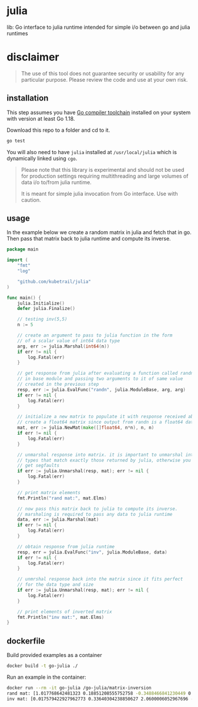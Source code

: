 # julia
lib: Go interface to julia runtime intended for simple i/o between
go and julia runtimes

# disclaimer
> The use of this tool does not guarantee security or usability for any
> particular purpose. Please review the code and use at your own risk.

## installation
This step assumes you have [Go compiler toolchain](https://go.dev/dl/)
installed on your system with version at least Go 1.18.

Download this repo to a folder and cd to it.
```bash
go test
```

You will also need to have `julia` installed at `/usr/local/julia` which
is dynamically linked using `cgo`.

> Please note that this library is experimental and should not be used for
> production settings requiring multithreading and large volumes of data i/o
> to/from julia runtime.
> 
> It is meant for simple julia invocation from Go interface. Use with caution.

## usage
In the example below we create a random matrix in julia and fetch that in go.
Then pass that matrix back to julia runtime and compute its inverse.
```go
package main

import (
	"fmt"
	"log"

	"github.com/kubetrail/julia"
)

func main() {
	julia.Initialize()
	defer julia.Finalize()

	// testing inv(5,5)
	n := 5

	// create an argument to pass to julia function in the form
	// of a scalar value of int64 data type
	arg, err := julia.Marshal(int64(n))
	if err != nil {
		log.Fatal(err)
	}

	// get response from julia after evaluating a function called randn
	// in base module and passing two arguments to it of same value
	// created in the previous step
	resp, err := julia.EvalFunc("randn", julia.ModuleBase, arg, arg)
	if err != nil {
		log.Fatal(err)
	}

	// initialize a new matrix to populate it with response received above.
	// create a float64 matrix since output from randn is a float64 data type
	mat, err := julia.NewMat(make([]float64, n*n), n, n)
	if err != nil {
		log.Fatal(err)
	}

	// unmarshal response into matrix. it is important to unmarshal into
	// types that match exactly those returned by julia, otherwise you will
	// get segfaults
	if err := julia.Unmarshal(resp, mat); err != nil {
		log.Fatal(err)
	}

	// print matrix elements
	fmt.Println("rand mat:", mat.Elms)

	// now pass this matrix back to julia to compute its inverse.
	// marshaling is required to pass any data to julia runtime
	data, err := julia.Marshal(mat)
	if err != nil {
		log.Fatal(err)
	}

	// obtain response from julia runtime
	resp, err = julia.EvalFunc("inv", julia.ModuleBase, data)
	if err != nil {
		log.Fatal(err)
	}

	// unmrshal response back into the matrix since it fits perfect
	// for the data type and size
	if err := julia.Unmarshal(resp, mat); err != nil {
		log.Fatal(err)
	}

	// print elements of inverted matrix
	fmt.Println("inv mat:", mat.Elms)
}
```

## dockerfile
Build provided examples as a container
```bash
docker build -t go-julia ./
```

Run an example in the container:
```bash
docker run --rm -it go-julia /go-julia/matrix-inversion
rand mat: [1.017768642481323 0.18851208555752758 -0.3488466841230449 0.4406143439802128 -0.9871042912008214 -2.3784718350906355 -1.8453603181415057 -0.09313474878433725 1.3359835582412696 -0.2341551927011799 0.7564688157590539 0.6625939970160911 1.7330849839849714 -1.0073081834684647 0.9176323073548744 -0.19748061907540335 1.0518872982633893 1.3556630206573586 -0.41537427531113674 1.8618622495593484 -0.08692220378171413 0.15844308568914403 1.961931713197817 -0.9674542403020966 0.6027724685356741]
inv mat: [0.017579422927962773 0.33640304238850627 2.0600006052967696 -0.4904229824862231 -1.4617453088048453 0.7276869478620276 -0.6639410803972795 -2.6019577734205965 1.0419842754172768 1.676332344686367 0.6160516767647928 0.20485388151853834 -0.06754593530676123 0.20961519218300062 0.5437915468222431 0.9668365082102905 0.510424584895026 0.3884752124354898 0.557668509045042 -0.5323606068080747 -0.642116529077303 0.3754996808917087 1.8243608863358483 -0.13181720095132604 -1.6168253384478684]
```
